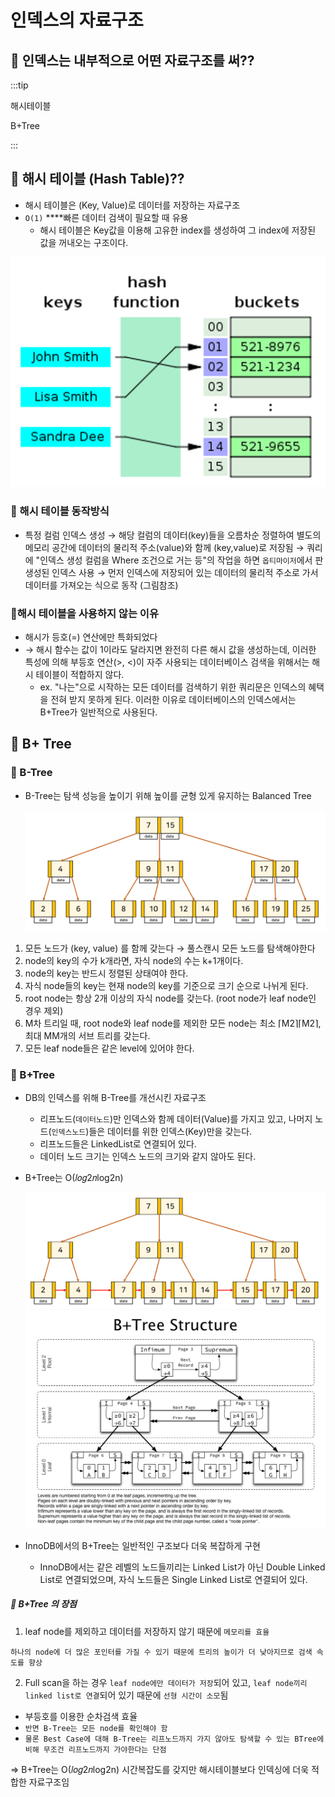 # 인덱스의 자료구조

## 🐣 인덱스는 내부적으로 어떤 자료구조를 써??

:::tip

해시테이블

B+Tree

:::

## 🐣 해시 테이블 (Hash Table)??

- 해시 테이블은 (Key, Value)로 데이터를 저장하는 자료구조
- `O(1)` ****빠른 데이터 검색이 필요할 때 유용
    - 해시 테이블은 Key값을 이용해 고유한 index를 생성하여 그 index에 저장된 값을 꺼내오는 구조이다.

![ids0](./img/ids0.png)

### 🥚 해시 테이블 동작방식

- 특정 컬럼 인덱스 생성
  → 해당 컬럼의 데이터(key)들을 오름차순 정렬하여 별도의 메모리 공간에 데이터의 물리적 주소(value)와 함께 (key,value)로 저장됨
  → 쿼리에 "인덱스 생성 컬럼을 Where 조건으로 거는 등"의 작업을 하면 `옵티마이저`에서 판 생성된 인덱스 사용
  → 먼저 인덱스에 저장되어 있는 데이터의 물리적 주소로 가서 데이터를 가져오는 식으로 동작 (그림참조)

### 🥚해시 테이블을 사용하지 않는 이유

- 해시가 등호(=) 연산에만 특화되었다
- → 해시 함수는 값이 1이라도 달라지면 완전히 다른 해시 값을 생성하는데, 이러한 특성에 의해 부등호 연산(>, <)이 자주 사용되는 데이터베이스 검색을 위해서는 해시 테이블이 적합하지 않다.
    - ex. "나는"으로 시작하는 모든 데이터를 검색하기 위한 쿼리문은 인덱스의 혜택을 전혀 받지 못하게 된다. 이러한 이유로 데이터베이스의 인덱스에서는 B+Tree가 일반적으로 사용된다.

## 🐣 B+ Tree

### 🥚 B-Tree

- B-Tree는 탐색 성능을 높이기 위해 높이를 균형 있게 유지하는 Balanced Tree

  ![ids1](./img/ids1.png)

1. 모든 노드가 (key, value) 를 함께 갖는다 → 풀스캔시 모든 노드를 탐색해야한다
2. node의 key의 수가 k개라면, 자식 node의 수는 k+1개이다.
3. node의 key는 반드시 정렬된 상태여야 한다.
4. 자식 node들의 key는 현재 node의 key를 기준으로 크기 순으로 나뉘게 된다.
5. root node는 항상 2개 이상의 자식 node를 갖는다. (root node가 leaf node인 경우 제외)
6. M차 트리일 때, root node와 leaf node를 제외한 모든 node는 최소 ⌈M2⌉⌈M2⌉, 최대 MM개의 서브 트리를 갖는다.
7. 모든 leaf node들은 같은 level에 있어야 한다.

### 🥚 B+Tree

- DB의 인덱스를 위해 B-Tree를 개선시킨 자료구조
    - 리프노드(`데이터노드`)만 인덱스와 함께 데이터(Value)를 가지고 있고, 나머지 노드(`인덱스노드`)들은 데이터를 위한 인덱스(Key)만을 갖는다.
    - 리프노드들은 LinkedList로 연결되어 있다.
    - 데이터 노드 크기는 인덱스 노드의 크기와 같지 않아도 된다.
- B+Tree는 O(𝑙𝑜𝑔2𝑛log2n)

  ![ids1](./img/ids2.png)
![ids3](./img/ids3.png)


- InnoDB에서의 B+Tree는 일반적인 구조보다 더욱 복잡하게 구현
    - InnoDB에서는 같은 레벨의 노드들끼리는 Linked List가 아닌 Double Linked List로 연결되었으며, 자식 노드들은 Single Linked List로 연결되어 있다.

##### 👾 B+Tree 의 장점

1. leaf node를 제외하고 데이터를 저장하지 않기 때문에 `메모리를 효율`

`하나의 node에 더 많은 포인터를 가질 수 있기 때문에 트리의 높이가 더 낮아지므로 검색 속도를 향상`

2. Full scan을 하는 경우 `leaf node에만 데이터가 저장`되어 있고, `leaf node끼리 linked list로 연결`되어 있기 때문에 `선형 시간이 소모`됨

- 부등호를 이용한 순차검색 효율
- `반면 B-Tree는 모든 node를 확인해야 함`
- `물론 Best Case에 대해 B-Tree는 리프노드까지 가지 않아도 탐색할 수 있는 BTree에 비해 무조건 리프노드까지 가야한다는 단점`

⇒ B+Tree는 O(𝑙𝑜𝑔2𝑛log2n) 시간복잡도를 갖지만 해시테이블보다 인덱싱에 더욱 적합한 자료구조임